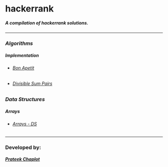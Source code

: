 # hackerrank
##### A compilation of hackerrank solutions.
---
### _Algorithms_
##### _Implementation_
* ######  [_Bon Apetit_](Algorithms/Implementation/bon-appetit.cpp)
* ###### [_Divisible Sum Pairs_](Algorithms/Implementation/divisible-sum-pairs.cpp)
### _Data Structures_
##### _Arrays_
* ###### [_Arrays - DS_](ds/arrays/arrays-ds.c)
---
### Developed by:
##### [Prateek Chaplot](https://github.com/prateekchaplot)
